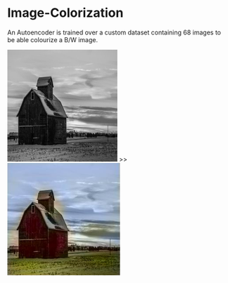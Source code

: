 # Image-Colorization 

An Autoencoder is trained over a custom dataset containing 68 images to be able colourize a B/W image.

<img src="https://github.com/ChiragChauhan4579/Image-Colorization/blob/main/images/b2.jpg" alt="drawing" width="250" height="255"/> >> ![image2](https://github.com/ChiragChauhan4579/Image-Colorization/blob/main/images/result.jpg)


